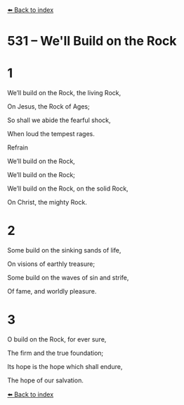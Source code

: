 [⬅️ Back to index](../README.md)

# 531 – We'll Build on the Rock





# 1

We’ll build on the Rock, the living Rock,

On Jesus, the Rock of Ages;

So shall we abide the fearful shock,

When loud the tempest rages.



Refrain

We’ll build on the Rock,

We’ll build on the Rock;

We’ll build on the Rock, on the solid Rock,

On Christ, the mighty Rock.



# 2

Some build on the sinking sands of life,

On visions of earthly treasure;

Some build on the waves of sin and strife,

Of fame, and worldly pleasure.



# 3

O build on the Rock, for ever sure,

The firm and the true foundation;

Its hope is the hope which shall endure,

The hope of our salvation.

[⬅️ Back to index](../README.md)
